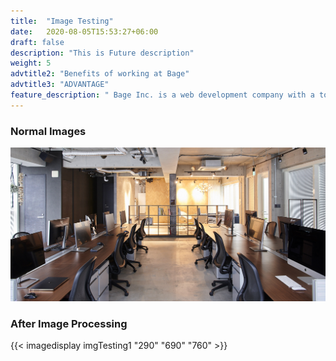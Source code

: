 ```yaml
---
title:  "Image Testing"
date:   2020-08-05T15:53:27+06:00
draft: false
description: "This is Future description"
weight: 5
advtitle2: "Benefits of working at Bage"
advtitle3: "ADVANTAGE"
feature_description: " Bage Inc. is a web development company with a total of 14 employees (as of October 2018). Here are some of our strengths in business and what sets us apart from other companies."
---
```

### Normal Images
![Image not available](imgTesting.jpg "Title")

### After Image Processing 
{{< imagedisplay imgTesting1 "290" "690" "760" >}}
